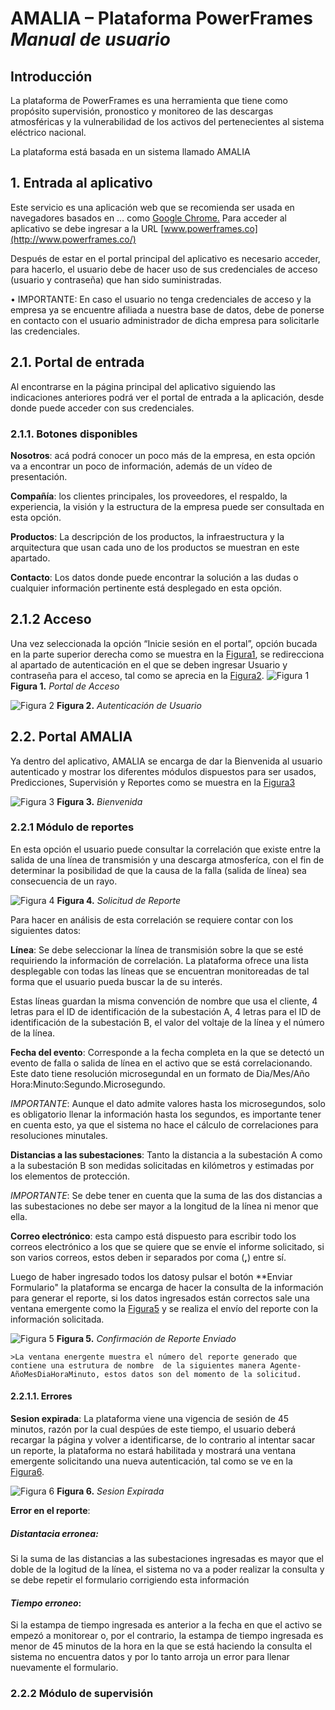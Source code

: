 
# AMALIA – Plataforma PowerFrames *Manual de usuario*

## Introducción
La plataforma de PowerFrames es una herramienta que tiene como propósito supervisión, pronostico y monitoreo de las descargas atmosféricas y la vulnerabilidad de los activos del pertenecientes al sistema eléctrico nacional.

La plataforma está basada en un sistema llamado AMALIA

## 1. Entrada al aplicativo
Este servicio es una aplicación web que se recomienda ser usada en navegadores basados en … como [Google Chrome.](https://www.google.com/intl/es/chrome/?brand=ALOY&ds_kid=43700059035616983&utm_source=bing&utm_medium=cpc&utm_campaign=1011197%20%7C%20Chrome%20Win10%20%7C%20DR%20%7C%20ESS01%20%7C%20GLOBAL%20%7C%20GLOBAL%20%7C%20es%20%7C%20Desk%20%7C%20SEM%20%7C%20BKWS%20-%20EXA%20%7C%20Txt&utm_term=descargar%20google%20chrome&utm_content=Desk%20%7C%20BING%20SEM%20%7C%20BKWS%20%7C%20Exact%20~%20Download%20Chrome&gclid=20024bb491c21712a0c429376e2f3ccd&gclsrc=3p.ds) Para acceder al aplicativo se debe ingresar a la URL [www.powerframes.co](http://www.powerframes.co/)

Después de estar en el portal principal del aplicativo es necesario acceder, para hacerlo, el usuario debe de hacer uso de sus credenciales de acceso (usuario y contraseña) que han sido suministradas.

• IMPORTANTE: En caso el usuario no tenga credenciales de acceso y la empresa ya se encuentre afiliada a nuestra base de datos, debe de ponerse en contacto con el usuario administrador de dicha empresa para solicitarle las credenciales.

## 2.1. Portal de entrada
Al encontrarse en la página principal del aplicativo siguiendo las indicaciones anteriores podrá ver el portal de entrada a la aplicación, desde donde puede acceder con sus credenciales.

### 2.1.1. Botones disponibles
    

**Nosotros**: acá podrá conocer un poco más de la empresa, en esta opción va a encontrar un poco de información, además de un vídeo de presentación.

**Compañía**: los clientes principales, los proveedores, el respaldo, la experiencia, la visión y la estructura de la empresa puede ser consultada en esta opción.

**Productos**: La descripción de los productos, la infraestructura y la arquitectura que usan cada uno de los productos se muestran en este apartado.

**Contacto**: Los datos donde puede encontrar la solución a las dudas o cualquier información pertinente está desplegado en esta opción.

## 2.1.2 Acceso
    
Una vez seleccionada la opción “Inicie sesión en el portal”, opción bucada en la parte superior derecha como se muestra en la [Figura1](./pictures/Imagen1.png), se redirecciona al apartado de autenticación en el que se deben ingresar Usuario y contraseña para el acceso, tal como se aprecia en la [Figura2](./pictures/Imagen2.png).
![Figura 1](./pictures/Imagen1.png "Acceso a la Plataforma")
**Figura 1.** *Portal de Acceso*

![Figura 2](./pictures/Imagen2.png "Autenticación de Usuario")
**Figura 2.** *Autenticación de Usuario*

## 2.2. Portal AMALIA  

Ya dentro del aplicativo, AMALIA se encarga de dar la Bienvenida al usuario autenticado y mostrar los diferentes módulos dispuestos para ser usados, Predicciones, Supervisión y Reportes como se muestra en la [Figura3](./pictures/Imagen3.png)

![Figura 3](./pictures/Imagen3.png "Bienvenida")
**Figura 3.** *Bienvenida*

### 2.2.1 Módulo de reportes 

En esta opción el usuario puede consultar la correlación que existe entre la salida de una línea de transmisión y una descarga atmosferíca, con el fin de determinar la posibilidad de que la causa de la falla (salida de línea) sea consecuencia de un rayo. 

![Figura 4](./pictures/Imagen4.png "Solicitud de Reportes")
**Figura 4.** *Solicitud de Reporte*

Para hacer en análisis de esta correlación se requiere contar con los siguientes datos: 

**Línea**: Se debe seleccionar la línea de transmisión sobre la que se esté requiriendo la información de correlación. La plataforma ofrece una lista desplegable con todas las líneas que se encuentran monitoreadas de tal forma que el usuario pueda buscar la de su interés.  

Estas líneas guardan la misma convención de nombre que usa el cliente, 4 letras para el ID de identificación de la subestación A, 4 letras para el ID de identificación de la subestación B, el valor del voltaje de la línea y el número de la línea.  

**Fecha del evento**: Corresponde a la fecha completa en la que se detectó un evento de falla o salida de línea en el activo que se está correlacionando. Este dato tiene resolución microsegundal en un formato de Dia/Mes/Año Hora:Minuto:Segundo.Microsegundo. 

*IMPORTANTE*: Aunque el dato admite valores hasta los microsegundos, solo es obligatorio llenar la información hasta los segundos, es importante tener en cuenta esto, ya que el sistema no hace el cálculo de correlaciones para resoluciones minutales. 

**Distancias a las subestaciones**: Tanto la distancia a la subestación A como a la subestación B son medidas solicitadas en kilómetros y estimadas por los elementos de protección. 

*IMPORTANTE*: Se debe tener en cuenta que la suma de las dos distancias a las subestaciones no debe ser mayor a la longitud de la línea ni menor que ella. 

**Correo electrónico**: esta campo está dispuesto para escribir todo los correos electrónico a los que se quiere que se envíe el informe solicitado, si son varios correos, estos deben ir separados por coma (**,**) entre sí.

Luego de haber ingresado todos los datosy pulsar el botón **Enviar Formulario" la plataforma se encarga de hacer la consulta de la información para generar el reporte, si los datos ingresados están correctos sale una ventana emergente como la [Figura5](./pictures/Imagen5.png) y se realiza el envío del reporte con la información solicitada.

![Figura 5](./pictures/Imagen5.png "Confirmación de Reporte Enviado")
**Figura 5.** *Confirmación de Reporte Enviado*

    >La ventana energente muestra el número del reporte generado que contiene una estrutura de nombre  de la siguientes manera Agente-AñoMesDiaHoraMinuto, estos datos son del momento de la solicitud. 

#### 2.2.1.1. Errores

**Sesion expirada**: La plataforma viene una vigencia de sesión de 45 minutos, razón por la cual despúes de este tiempo, el usuario deberá recargar la página y volver a identificarse, de lo contrario al intentar sacar un reporte, la plataforma no estará habilitada y mostrará una ventana emergente solicitando una nueva autenticación, tal como se ve en la [Figura6](./pictures/Imagen5.png).

![Figura 6](./pictures/Imagen6.png "Sesion Expirada")
**Figura 6.** *Sesion Expirada*

**Error en el reporte**: 
##### *Distantacia erronea*: 
Si la suma de las distancias a las subestaciones ingresadas es mayor que el doble de la logitud de la línea, el sistema no va a poder realizar la consulta y se debe repetir el formulario corrigiendo esta información
#### *Tiempo erroneo*: 
Si la estampa de tiempo ingresada es anterior a la fecha en que el activo se empezó a monitorear o, por el contrario, la estampa de tiempo ingresada es menor de 45 minutos de la hora en la que se está haciendo la consulta el sistema no encuentra datos y por lo tanto arroja un error para llenar nuevamente el formulario.

### 2.2.2 Módulo de supervisión 

